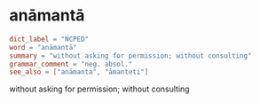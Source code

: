 # anāmantā

``` toml
dict_label = "NCPED"
word = "anāmantā"
summary = "without asking for permission; without consulting"
grammar_comment = "neg. absol."
see_also = ["anāmanta", "āmanteti"]
```

without asking for permission; without consulting

